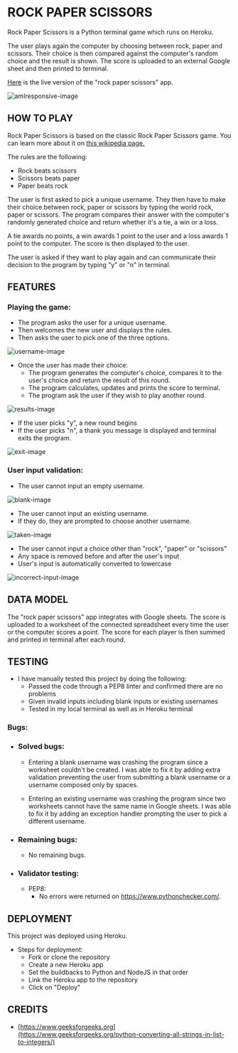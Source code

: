 # ROCK PAPER SCISSORS

Rock Paper Scissors is a Python terminal game which runs on Heroku.

The user plays again the computer by choosing between rock, paper and scissors. Their choice is then compared against the computer's random choice and the result is shown. The score is uploaded to an external Google sheet and then printed to terminal. 

[Here](https://rock-paper-scissors.herokuapp.com/) is the live version of the "rock paper scissors" app.

![amIresponsive-image](/assets/readme-images/amiresponsive.png)

## HOW TO PLAY

Rock Paper Scissors is based on the classic Rock Paper Scissors game. You can learn more about it on [this wikipedia page.](https://en.wikipedia.org/wiki/Rock_paper_scissors)

The rules are the following:
- Rock beats scissors
- Scissors beats paper
- Paper beats rock

The user is first asked to pick a unique username. They then have to make their choice between rock, paper or scissors by typing the world rock, paper or scissors. The program compares their answer with the computer's randomly generated choice and return whether it's a tie, a win or a loss. 

A tie awards no points, a win awards 1 point to the user and a loss awards 1 point to the computer. The score is then displayed to the user.

The user is asked if they want to play again and can communicate their decision to the program by typing "y" or "n" in terminal. 

## FEATURES

### Playing the game:

- The program asks the user for a unique username.
- Then welcomes the new user and displays the rules.
- Then asks the user to pick one of the three options.

![username-image](/assets/readme-images/username.png)

- Once the user has made their choice:
    - The program generates the computer's choice, compares it to the user's choice and return the result of this round.
    - The program calculates, updates and prints the score to terminal.
    - The program ask the user if they wish to play another round. 

![results-image](/assets/readme-images/results.png)

- If the user picks "y", a new round begins
- If the user picks "n", a thank you message is displayed and terminal exits the program.

![exit-image](/assets/readme-images/exit.png)

### User input validation:

- The user cannot input an empty username.

![blank-image](/assets/readme-images/blank.png)

- The user cannot input an existing username.
- If they do, they are prompted to choose another username.

![taken-image](/assets/readme-images/taken.png)

- The user cannot input a choice other than "rock", "paper" or "scissors"
- Any space is removed before and after the user's input
- User's input is automatically converted to lowercase

![incorrect-input-image](/assets/readme-images/input.png)

## DATA MODEL

The "rock paper scissors" app integrates with Google sheets. 
The score is uploaded to a worksheet of the connected spreadsheet every time the user or the computer scores a point.
The score for each player is then summed and printed in terminal after each round.

## TESTING

 - I have manually tested this project by doing the following:
    - Passed the code through a PEP8 linter and confirmed there are no problems
    - Given invalid inputs including blank inputs or existing usernames 
    - Tested in my local terminal as well as in Heroku terminal

### Bugs:

- ### Solved bugs:  

    - Entering a blank username was crashing the program since a worksheet couldn't be created. I was able to fix it by adding extra validation preventing the user from submitting a blank username or a username composed only by spaces.

    - Entering an existing username was crashing the program since two worksheets cannot have the same name in Google sheets. I was able to fix it by adding an exception handler prompting the user to pick a different username. 

- ### Remaining bugs:  

    - No remaining bugs.

- ### Validator testing:

    - PEP8:
        - No errors were returned on https://www.pythonchecker.com/.

## DEPLOYMENT

This project was deployed using Heroku.

- Steps for deployment:
    - Fork or clone the repository
    - Create a new Heroku app
    - Set the buildbacks to Python and NodeJS in that order
    - Link the Heroku app to the repository
    - Click on "Deploy"

## CREDITS

- [https://www.geeksforgeeks.org](https://www.geeksforgeeks.org/python-converting-all-strings-in-list-to-integers/)